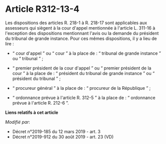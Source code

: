 # Article R312-13-4

Les dispositions des articles R. 218-1 à R. 218-17 sont applicables aux assesseurs qui siègent à la cour d'appel mentionnée à
l'article L. 311-16 à l'exception des dispositions mentionnant l'avis ou la demande du président du tribunal de grande
instance. Pour ces mêmes dispositions, il y a lieu de lire :

- “ cour d'appel ” ou “ cour ” à la place de : “ tribunal de grande instance ” ou “ tribunal ” ;

- “ premier président de la cour d'appel ” ou “ premier président de la cour ” à la place de : “ président du tribunal de
grande instance ” ou “ président du tribunal ” ;

- “ procureur général ” à la place de : “ procureur de la République ” ;

- “ ordonnance prévue à l'article R. 312-5 ” à la place de : “ ordonnance prévue à l'article R. 212-6 ”.

**Liens relatifs à cet article**

_Modifié par_:

  - Décret n°2019-185 du 12 mars 2019 - art. 3
  - Décret n°2019-912 du 30 août 2019 - art. 23 (VD)
